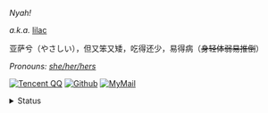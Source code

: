 
_Nyah!_

<i>a.k.a.</i> [lilac](https://naynna.eu.org/) 

亚萨兮（やさしい），但又笨又矮，吃得还少，易得病（<del>身轻体弱易推倒</del>）

<i> Pronouns: [she/her/hers](https://pronoun.is/she) </i>

[![Tencent QQ](https://img.shields.io/badge/-2316262536-F49898?logo=tencentqq&logoColor=white&style=for-the-badge)](https://qm.qq.com/cgi-bin/qm/qr?k=xfZnhNYoyZUSlceUNqXVe48_ztJKiKnz&noverify=0)
[![Github](https://img.shields.io/badge/-Naynna-181717?logo=github&logoColor=white&style=for-the-badge)](https://github.com/Naynna) 
[![MyMail](https://img.shields.io/badge/-naynna.eu.org-DA70D6?logo=Mail.RU&logoColor=white&style=for-the-badge)](mailto:i@naynna.eu.org)


<details>
<summary>Status</summary>
<div align="right">
  
<div href="#">

<img src="https://activity-graph.herokuapp.com/graph?username=Naynna" />

<img src="https://i.naynna.eu.org/github-contribution-grid-snake.svg" />

</div>
